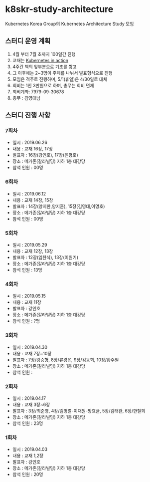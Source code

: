 # k8skr-study-architecture
Kubernetes Korea Group의 Kubernetes Architecture Study 모임

## 스터디 운영 계획
1. 4월 부터 7월 초까지 100일간 진행
2. 교재는 [Kubernetes in action](https://book.naver.com/bookdb/book_detail.nhn?bid=14301229)
3. 4주간 책의 앞부분으로 기초를 쌓고
4. 그 이후에는 2~3명이 주제를 나눠서 발표형식으로 진행
5. 모임은 격주로 진행하며, 5/1(휴일)은 4/30일로 대체
6. 회비는 1인 3만원으로 하며, 총무는 회비 면제 
7. 회비계좌: 7979-09-30678
8. 총무 : 김영대님

## 스터디 진행 사항
### 7회차
- 일시 : 2019.06.26
- 내용 : 교재 16장, 17장
- 발표자 : 16장(강인호), 17장(윤평호)
- 장소 : 메가존(갈라빌딩) 지하 1층 대강당
- 참석 인원 : 00명

### 6회차
- 일시 : 2019.06.12
- 내용 : 교재 14장, 15장
- 발표자 : 14장(양지한,양지훈), 15장(김영대,이명호)
- 장소 : 메가존(갈라빌딩) 지하 1층 대강당
- 참석 인원 : 00명

### 5회차
- 일시 : 2019.05.29
- 내용 : 교재 12장, 13장
- 발표자 : 12장(임찬식), 13장(이원기)
- 장소 : 메가존(갈라빌딩) 지하 1층 대강당
- 참석 인원 : 13명

### 4회차
- 일시 : 2019.05.15
- 내용 : 교재 11장
- 발표자 : 강인호
- 장소 : 메가존(갈라빌딩) 지하 1층 대강당
- 참석 인원 : ?명

### 3회차
- 일시 : 2019.04.30
- 내용 : 교재 7장~10장
- 발표자 : 7장/강승형, 8장/류경윤, 9장/김동희, 10장/황주필
- 장소 : 메가존(갈라빌딩) 지하 1층 대강당
- 참석 인원 : 

### 2회차
- 일시 : 2019.04.17
- 내용 : 교재 3장~6장
- 발표자 : 3장/최준영, 4장/김병렬-이재원-방효균, 5장/김태완, 6장/한철희
- 장소 : 메가존(갈라빌딩) 지하 1층 대강당
- 참석 인원 : 23명

### 1회차
- 일시 : 2019.04.03
- 내용 : 교재 1,2장
- 발표자 : 강인호
- 장소 : 메가존(갈라빌딩) 지하 1층 대강당
- 참석 인원 : 20명




